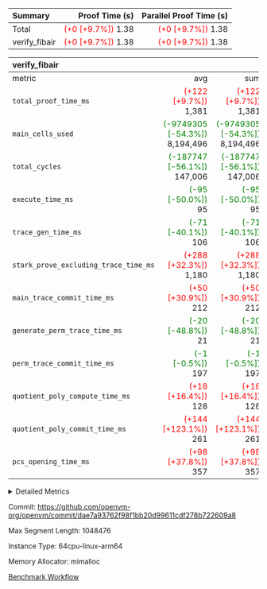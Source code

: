 | Summary | Proof Time (s) | Parallel Proof Time (s) |
|:---|---:|---:|
| Total | <span style='color: red'>(+0 [+9.7%])</span> 1.38 | <span style='color: red'>(+0 [+9.7%])</span> 1.38 |
| verify_fibair | <span style='color: red'>(+0 [+9.7%])</span> 1.38 | <span style='color: red'>(+0 [+9.7%])</span> 1.38 |


| verify_fibair |||||
|:---|---:|---:|---:|---:|
|metric|avg|sum|max|min|
| `total_proof_time_ms ` | <span style='color: red'>(+122 [+9.7%])</span> 1,381 | <span style='color: red'>(+122 [+9.7%])</span> 1,381 | <span style='color: red'>(+122 [+9.7%])</span> 1,381 | <span style='color: red'>(+122 [+9.7%])</span> 1,381 |
| `main_cells_used     ` | <span style='color: green'>(-9749305 [-54.3%])</span> 8,194,496 | <span style='color: green'>(-9749305 [-54.3%])</span> 8,194,496 | <span style='color: green'>(-9749305 [-54.3%])</span> 8,194,496 | <span style='color: green'>(-9749305 [-54.3%])</span> 8,194,496 |
| `total_cycles        ` | <span style='color: green'>(-187747 [-56.1%])</span> 147,006 | <span style='color: green'>(-187747 [-56.1%])</span> 147,006 | <span style='color: green'>(-187747 [-56.1%])</span> 147,006 | <span style='color: green'>(-187747 [-56.1%])</span> 147,006 |
| `execute_time_ms     ` | <span style='color: green'>(-95 [-50.0%])</span> 95 | <span style='color: green'>(-95 [-50.0%])</span> 95 | <span style='color: green'>(-95 [-50.0%])</span> 95 | <span style='color: green'>(-95 [-50.0%])</span> 95 |
| `trace_gen_time_ms   ` | <span style='color: green'>(-71 [-40.1%])</span> 106 | <span style='color: green'>(-71 [-40.1%])</span> 106 | <span style='color: green'>(-71 [-40.1%])</span> 106 | <span style='color: green'>(-71 [-40.1%])</span> 106 |
| `stark_prove_excluding_trace_time_ms` | <span style='color: red'>(+288 [+32.3%])</span> 1,180 | <span style='color: red'>(+288 [+32.3%])</span> 1,180 | <span style='color: red'>(+288 [+32.3%])</span> 1,180 | <span style='color: red'>(+288 [+32.3%])</span> 1,180 |
| `main_trace_commit_time_ms` | <span style='color: red'>(+50 [+30.9%])</span> 212 | <span style='color: red'>(+50 [+30.9%])</span> 212 | <span style='color: red'>(+50 [+30.9%])</span> 212 | <span style='color: red'>(+50 [+30.9%])</span> 212 |
| `generate_perm_trace_time_ms` | <span style='color: green'>(-20 [-48.8%])</span> 21 | <span style='color: green'>(-20 [-48.8%])</span> 21 | <span style='color: green'>(-20 [-48.8%])</span> 21 | <span style='color: green'>(-20 [-48.8%])</span> 21 |
| `perm_trace_commit_time_ms` | <span style='color: green'>(-1 [-0.5%])</span> 197 | <span style='color: green'>(-1 [-0.5%])</span> 197 | <span style='color: green'>(-1 [-0.5%])</span> 197 | <span style='color: green'>(-1 [-0.5%])</span> 197 |
| `quotient_poly_compute_time_ms` | <span style='color: red'>(+18 [+16.4%])</span> 128 | <span style='color: red'>(+18 [+16.4%])</span> 128 | <span style='color: red'>(+18 [+16.4%])</span> 128 | <span style='color: red'>(+18 [+16.4%])</span> 128 |
| `quotient_poly_commit_time_ms` | <span style='color: red'>(+144 [+123.1%])</span> 261 | <span style='color: red'>(+144 [+123.1%])</span> 261 | <span style='color: red'>(+144 [+123.1%])</span> 261 | <span style='color: red'>(+144 [+123.1%])</span> 261 |
| `pcs_opening_time_ms ` | <span style='color: red'>(+98 [+37.8%])</span> 357 | <span style='color: red'>(+98 [+37.8%])</span> 357 | <span style='color: red'>(+98 [+37.8%])</span> 357 | <span style='color: red'>(+98 [+37.8%])</span> 357 |



<details>
<summary>Detailed Metrics</summary>

|  | verify_program_compile_ms | total_cells | stark_prove_excluding_trace_time_ms | quotient_poly_compute_time_ms | quotient_poly_commit_time_ms | perm_trace_commit_time_ms | pcs_opening_time_ms | main_trace_commit_time_ms |
| --- | --- | --- | --- | --- | --- | --- | --- |
|  | 7 | 65,536 | 60 | 3 | 13 | 0 | 30 | 14 | 

| air_name | rows | quotient_deg | main_cols | interactions | constraints | cells |
| --- | --- | --- | --- | --- | --- | --- |
| AccessAdapterAir<2> |  | 4 |  | 5 | 11 |  | 
| AccessAdapterAir<4> |  | 4 |  | 5 | 11 |  | 
| AccessAdapterAir<8> |  | 4 |  | 5 | 11 |  | 
| FibonacciAir | 32,768 | 1 | 2 |  | 5 | 65,536 | 
| FriReducedOpeningAir |  | 4 |  | 39 | 61 |  | 
| JalRangeCheckAir |  | 4 |  | 9 | 11 |  | 
| NativePoseidon2Air<BabyBearParameters>, 1> |  | 4 |  | 136 | 533 |  | 
| PhantomAir |  | 4 |  | 3 | 4 |  | 
| ProgramAir |  | 1 |  | 1 | 4 |  | 
| VariableRangeCheckerAir |  | 1 |  | 1 | 4 |  | 
| VmAirWrapper<AluNativeAdapterAir, FieldArithmeticCoreAir> |  | 4 |  | 15 | 23 |  | 
| VmAirWrapper<BranchNativeAdapterAir, BranchEqualCoreAir<1> |  | 4 |  | 11 | 22 |  | 
| VmAirWrapper<NativeAdapterAir<2, 0>, PublicValuesCoreAir> |  | 4 |  | 11 | 22 |  | 
| VmAirWrapper<NativeLoadStoreAdapterAir<1>, NativeLoadStoreCoreAir<1> |  | 4 |  | 15 | 16 |  | 
| VmAirWrapper<NativeLoadStoreAdapterAir<4>, NativeLoadStoreCoreAir<4> |  | 4 |  | 15 | 16 |  | 
| VmAirWrapper<NativeVectorizedAdapterAir<4>, FieldExtensionCoreAir> |  | 4 |  | 15 | 23 |  | 
| VmConnectorAir |  | 4 |  | 5 | 9 |  | 
| VolatileBoundaryAir |  | 4 |  | 4 | 16 |  | 

| group | trace_gen_time_ms | total_proof_time_ms | total_cycles | total_cells | stark_prove_excluding_trace_time_ms | quotient_poly_compute_time_ms | quotient_poly_commit_time_ms | perm_trace_commit_time_ms | pcs_opening_time_ms | main_trace_commit_time_ms | main_cells_used | generate_perm_trace_time_ms | execute_time_ms |
| --- | --- | --- | --- | --- | --- | --- | --- | --- | --- | --- | --- | --- | --- |
| verify_fibair | 106 | 1,381 | 147,006 | 23,947,938 | 1,180 | 128 | 261 | 197 | 357 | 212 | 8,194,496 | 21 | 95 | 

| group | air_name | rows | prep_cols | perm_cols | main_cols | cells |
| --- | --- | --- | --- | --- | --- | --- |
| verify_fibair | AccessAdapterAir<2> | 32,768 |  | 12 | 11 | 753,664 | 
| verify_fibair | AccessAdapterAir<4> | 16,384 |  | 12 | 13 | 409,600 | 
| verify_fibair | AccessAdapterAir<8> | 128 |  | 12 | 17 | 3,712 | 
| verify_fibair | FriReducedOpeningAir | 1,024 |  | 44 | 27 | 72,704 | 
| verify_fibair | JalRangeCheckAir | 16,384 |  | 16 | 12 | 458,752 | 
| verify_fibair | NativePoseidon2Air<BabyBearParameters>, 1> | 16,384 |  | 160 | 399 | 9,158,656 | 
| verify_fibair | PhantomAir | 8,192 |  | 8 | 6 | 114,688 | 
| verify_fibair | ProgramAir | 8,192 |  | 8 | 10 | 147,456 | 
| verify_fibair | VariableRangeCheckerAir | 262,144 | 2 | 8 | 1 | 2,359,296 | 
| verify_fibair | VmAirWrapper<AluNativeAdapterAir, FieldArithmeticCoreAir> | 131,072 |  | 20 | 29 | 6,422,528 | 
| verify_fibair | VmAirWrapper<BranchNativeAdapterAir, BranchEqualCoreAir<1> | 16,384 |  | 16 | 23 | 638,976 | 
| verify_fibair | VmAirWrapper<NativeLoadStoreAdapterAir<1>, NativeLoadStoreCoreAir<1> | 32,768 |  | 24 | 21 | 1,474,560 | 
| verify_fibair | VmAirWrapper<NativeLoadStoreAdapterAir<4>, NativeLoadStoreCoreAir<4> | 16,384 |  | 24 | 27 | 835,584 | 
| verify_fibair | VmAirWrapper<NativeVectorizedAdapterAir<4>, FieldExtensionCoreAir> | 8,192 |  | 20 | 38 | 475,136 | 
| verify_fibair | VmConnectorAir | 2 | 1 | 12 | 5 | 34 | 
| verify_fibair | VolatileBoundaryAir | 32,768 |  | 8 | 11 | 622,592 | 

</details>


Commit: https://github.com/openvm-org/openvm/commit/dae7a93762f98f1bb20d99611cdf278b722609a8

Max Segment Length: 1048476

Instance Type: 64cpu-linux-arm64

Memory Allocator: mimalloc

[Benchmark Workflow](https://github.com/openvm-org/openvm/actions/runs/13823984300)
